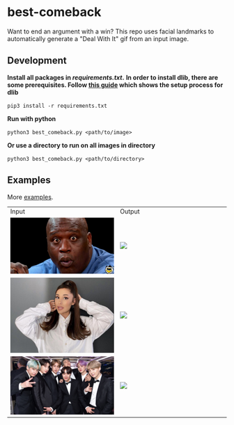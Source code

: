 # best-comeback

Want to end an argument with a win? This repo uses facial landmarks to automatically generate a "Deal With It" gif from an input image.

## Development

**Install all packages in _requirements.txt_.**
**In order to install dlib, there are some prerequisites. Follow [this guide](https://www.pyimagesearch.com/2017/03/27/how-to-install-dlib/) which shows the setup process for dlib**

```
pip3 install -r requirements.txt
```

**Run with python**

```
python3 best_comeback.py <path/to/image>
```

**Or use a directory to run on all images in directory**

```
python3 best_comeback.py <path/to/directory>
```

## Examples

More [examples](./examples/).

<table style="table-layout: fixed; width: 100%;">
<tr>
  <td>Input</td>
  <td>Output</td>
</tr>
<tr>
  <td width="50%"><img src="examples/1.jpeg" /></td>
  <td width="50%"><img src="examples/1.gif" /></td>
</tr>
<tr>
  <td width="50%"><img src="examples/2.jpeg" /></td>
  <td width="50%"><img src="examples/2.gif" /></td>
</tr>
<tr>
  <td width="50%"><img src="examples/3.jpeg" /></td>
  <td width="50%"><img src="examples/3.gif" /></td>
</tr>
</table>
